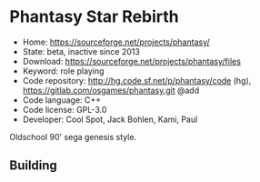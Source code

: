 # Phantasy Star Rebirth

- Home: https://sourceforge.net/projects/phantasy/
- State: beta, inactive since 2013
- Download: https://sourceforge.net/projects/phantasy/files
- Keyword: role playing
- Code repository: http://hg.code.sf.net/p/phantasy/code (hg), https://gitlab.com/osgames/phantasy.git @add
- Code language: C++
- Code license: GPL-3.0
- Developer: Cool Spot, Jack Bohlen, Kami, Paul

Oldschool 90' sega genesis style.

## Building
